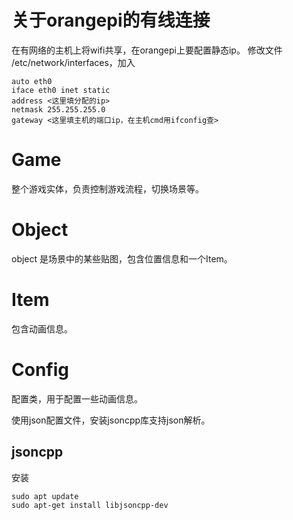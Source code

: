 # 关于orangepi的有线连接
在有网络的主机上将wifi共享，在orangepi上要配置静态ip。
修改文件 /etc/network/interfaces，加入

    auto eth0
    iface eth0 inet static
    address <这里填分配的ip>
    netmask 255.255.255.0
    gateway <这里填主机的端口ip，在主机cmd用ifconfig查>

# Game
整个游戏实体，负责控制游戏流程，切换场景等。

# Object
object 是场景中的某些贴图，包含位置信息和一个Item。

# Item
包含动画信息。

# Config
配置类，用于配置一些动画信息。

使用json配置文件，安装jsoncpp库支持json解析。
## jsoncpp
安装

    sudo apt update
    sudo apt-get install libjsoncpp-dev

